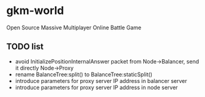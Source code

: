 # gkm-world
Open Source Massive Multiplayer Online Battle Game

## TODO list
* avoid InitializePositionInternalAnswer packet from Node->Balancer, send it directly Node->Proxy
* rename BalanceTree:split() to BalanceTree:staticSplit()
* introduce parameters for proxy server IP address in balancer server
* introduce parameters for proxy server IP address in node server
